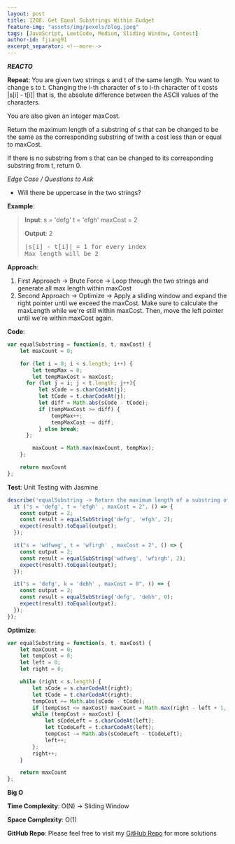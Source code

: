 ```yaml
---
layout: post
title: 1208. Get Equal Substrings Within Budget
feature-img: "assets/img/pexels/blog.jpeg"
tags: [JavaScript, LeetCode, Medium, Sliding Window, Contest]
author-id: fjiang91
excerpt_separator: <!--more-->
---
```


***REACTO***

**Repeat**: You are given two strings s and t of the same length. You want to change s to t. Changing the i-th character of s to i-th character of t costs |s[i] - t[i]| that is, the absolute difference between the ASCII values of the characters.

You are also given an integer maxCost.

Return the maximum length of a substring of s that can be changed to be the same as the corresponding substring of twith a cost less than or equal to maxCost.

If there is no substring from s that can be changed to its corresponding substring from t, return 0.

*Edge Case / Questions to Ask*
* Will there be uppercase in the two strings?
<!--more-->

**Example**:
> **Input**:
> s = 'defg' t = 'efgh' maxCost = 2
>
> **Output**: 2
> <pre>
> |s[i] - t[i]| = 1 for every index
> Max length will be 2
> </pre>

**Approach**:
1. First Approach -> Brute Force -> Loop through the two strings and generate all max length within maxCost
2. Second Approach -> Optimize -> Apply a sliding window and expand the right pointer until we exceed the maxCost. Make sure to calculate the maxLength while we're still within maxCost. Then, move the left pointer until we're within maxCost again.

**Code**:
```javascript
var equalSubstring = function(s, t, maxCost) {
    let maxCount = 0;

    for (let i = 0; i < s.length; i++) {
        let tempMax = 0;
        let tempMaxCost = maxCost;
      for (let j = i; j < t.length; j++){
          let sCode = s.charCodeAt(j);
          let tCode = t.charCodeAt(j);
          let diff = Math.abs(sCode - tCode);
          if (tempMaxCost >= diff) {
              tempMax++;
              tempMaxCost -= diff;
          } else break;
      };

        maxCount = Math.max(maxCount, tempMax);
    };

    return maxCount
};
```

**Test**: Unit Testing with Jasmine
```javascript
describe('equalSubstring -> Return the maximum length of a substring of s that can be changed to be the same as the corresponding substring of twith a cost less than or equal to maxCost.', () => {
  it ("s = 'defg', t = 'efgh' , maxCost = 2", () => {
    const output = 2;
    const result = equalSubString('defg', 'efgh', 2);
    expect(result).toEqual(output);
  });

  it("s = 'wdfweg', t = 'wfirgh' , maxCost = 2", () => {
    const output = 2;
    const result = equalSubString('wdfweg', 'wfirgh', 2);
    expect(result).toEqual(output);
  });

  it("s = 'defg', k = 'dehh' , maxCost = 0", () => {
    const output = 2;
    const result = equalSubString('defg', 'dehh', 0);
    expect(result).toEqual(output);
  });
});
```

**Optimize**:
```javascript
var equalSubstring = function(s, t, maxCost) {
    let maxCount = 0;
    let tempCost = 0;
    let left = 0;
    let right = 0;

    while (right < s.length) {
        let sCode = s.charCodeAt(right);
        let tCode = t.charCodeAt(right);
        tempCost += Math.abs(sCode - tCode);
        if (tempCost <= maxCost) maxCount = Math.max(right - left + 1, maxCount);
        while (tempCost > maxCost) {
            let sCodeLeft = s.charCodeAt(left);
            let tCodeLeft = t.charCodeAt(left);
            tempCost -= Math.abs(sCodeLeft - tCodeLeft);
            left++;
        };
        right++;
    }

    return maxCount
};
```

**Big O**

**Time Complexity**: O(N) -> Sliding Window

**Space Complexity**: O(1)

**GitHub Repo**: Please feel free to visit my [GitHub Repo](https://github.com/fjiang91/LeetCode-Solutions) for more solutions
